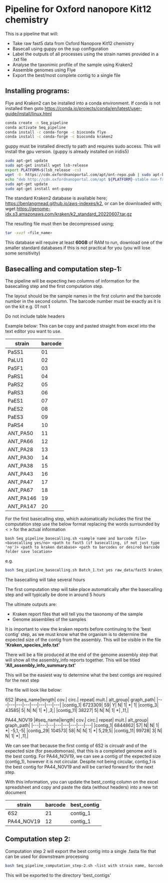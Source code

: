 # Pipeline for Oxford nanopore Kit12 chemistry 

This is a pipeline that will: 
- Take raw fast5 data from Oxford Nanopore Kit12 chemistry 
- Basecall using guppy on the sup configuration 
- Label the outputs of all processes using the strain names provided in a .txt file
- Analyse the taxonimic profile of the sample using Kraken2
- Assemble genomes using Flye
- Export the best/most complete contig to a single file

## Installing programs:

Flye and Kraken2 can be installed into a conda environment. If conda is not installed then goto https://conda.io/projects/conda/en/latest/user-guide/install/linux.html

```bash
conda create -n Seq_pipeline
conda activate Seq_pipeline
conda install -c conda-forge -c bioconda flye
conda install -c conda-forge -c bioconda kraken2
```
guppy must be installed directly to path and requires sudo access. This will install the gpu version. (guppy is already installed on iridis5)

```bash
sudo apt-get update
sudo apt-get install wget lsb-release
export PLATFORM=$(lsb_release -cs)
wget -O- https://cdn.oxfordnanoportal.com/apt/ont-repo.pub | sudo apt-key add -
echo "deb http://cdn.oxfordnanoportal.com/apt ${PLATFORM}-stable non-free" | sudo tee /etc/apt/sources.list.d/nanoporetech.sources.list
sudo apt-get update
sudo apt-get install ont-guppy
```

The standard Kraken2 database is available here; https://benlangmead.github.io/aws-indexes/k2, or can be downloaded with; wget https://genome-idx.s3.amazonaws.com/kraken/k2_standard_20220607.tar.gz

The resulting file must then be decompressed using; 

```bash
tar -xvzf <file_name>
```

This database will require at least **60GB** of RAM to run, download one of the smaller standard databases if this is not practical for you (you will lose some sensitivity) 

## Basecalling and computation step-1:

The pipeline will be expecting two columns of information for the basecalling step and the first computation step.

The layout should be the sample names in the first column and the barcode number in the second column. The barcode number must be exactly as it is on the kit e.g. 01 not 1 

Do not include table headers

Example below: This can be copy and pasted straight from excel into the text editor you want to use.

|strain | barcode|
|---|---|
|PaSS1 | 01|
|PaLU1 | 02|
|PaSF1 | 03|
|PaRS1 | 04|
|PaRS2 | 05|
|PaRS3 | 06|
|PaES1 | 07|
|PaES2 | 08|
|PaES3 | 09|
|PaRS4 | 10|
|ANT_PA50	| 11|
|ANT_PA66	| 12|
|ANT_PA28	| 13|
|ANT_PA30	| 14|
|ANT_PA38	| 15|
|ANT_PA43	| 16|
|ANT_PA47	| 17|
|ANT_PA67	| 18|
|ANT_PA146	| 19|
|ANT_PA147	| 20|


For the first basecalling step, which automatically includes the first the computation step use the below format replacing the words surrounded by <  > for the actual information 
```
bash Seq_pipeline_basecalling.sh <sample name and barcode file> <basecalling yes/no> <path to fast5 (if basecalling, if not just type 'no')> <path to kraken database> <path to barcodes or desired barcode folder save location>
```
e.g. 
```bash
bash Seq_pipeline_basecalling.sh Batch_1.txt yes raw_data/fast5 kraken_database barcoded
```
The basecalling will take several hours 

The first computation step will take place automatically after the basecalling step and will typically be done in around 5 hours

The ultimate outputs are:
- Kraken report files that will tell you the taxonomy of the sample
- Genome assemblies of the samples

It is important to view the kraken reports before continuing to the 'best contig' step, as we must know what the organism is to determine the expected size of the contig from the assembly. This will be visible in the file **'Kraken_species_info.txt'** 

There will be a file produced at the end of the genome assembly step that will show all the assembly_info reports together. This will be titled **'All_assembly_info_summary.txt'**

This will be the easiest way to determine what the best contigs are required for the next step

The file will look like below:

6S2
|#seq_name|length|  cov.|    circ.|   repeat|  mult.|   alt_group|       graph_path|
|---|---|---|---|---|---|---|---|
|contig_1|        6723309| 59|      Y|       N|       1|       *|       1|
|contig_3|       43585|   5|       N|       N|       1|       *|       *,3,*|
|contig_11|       38227|   5|       N|       N|       1|       *|       *,11,*|

PA44_NOV19
|#seq_name|length|  cov.|    circ.|   repeat|  mult.|   alt_group|       graph_path|
|---|---|---|---|---|---|---|---|
|contig_1|        6844862| 57|      N|       N|       1|       *|       -5,1,-5|
|contig_29|       104573|  58|      N|       N|       1|       *|       5,29,5|
|contig_11|       99728|   3|       N|       N|       1|       *|       *,11,*|



We can see that because the first contig of 6S2 is circualr and of the expected size (for pseudomonas), that this is a completed genome and is the best contig. For PA44_NOV19, we can see a contig of the expected size (contig_1), however it is not circular. Despite not being circular, contig_1 is the best contig for PA44_NOV19 and will be carried forward for the next step.

With this information, you can update the best_contig column on the excel spreadsheet and copy and paste the data (without headers) into a new txt document 

|strain| barcode| best_contig|
|---|---|---|
|6S2|    21|  contig_1|
|PA44_NOV19| 12|	contig_1|

## Computation step 2:

Computation step 2 will export the best contig into a single .fasta file that can be used for downstream processing 
```bash
bash Seq_pipeline_computation_step-2.sh <list with strain name, barcode and best contig> <Plasmid/Genome>
```
This will be exported to the directory 'best_contigs'
